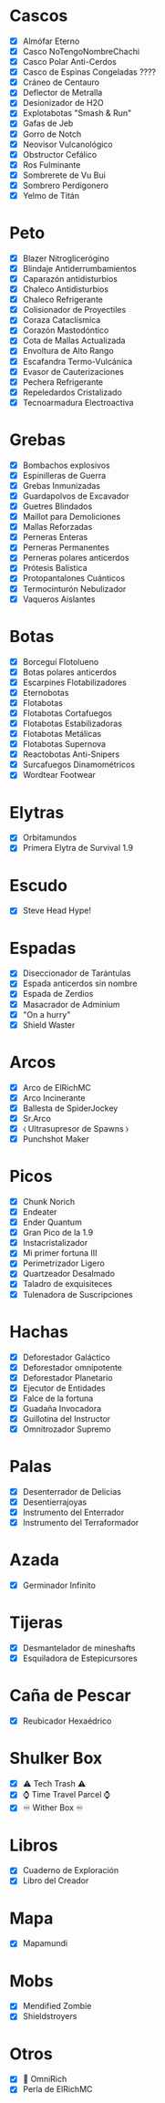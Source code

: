 # Cascos
- [X] Almófar Eterno
- [X] Casco NoTengoNombreChachi
- [X] Casco Polar Anti-Cerdos
- [X] Casco de Espinas Congeladas ????
- [X] Cráneo de Centauro
- [X] Deflector de Metralla
- [X] Desionizador de H2O
- [X] Explotabotas "Smash & Run"
- [X] Gafas de Jeb
- [X] Gorro de Notch
- [X] Neovisor Vulcanológico
- [X] Obstructor Cefálico
- [X] Ros Fulminante
- [X] Sombrerete de Vu Bui
- [X] Sombrero Perdigonero
- [X] Yelmo de Titán

# Peto
- [X] Blazer Nitroglicerógino
- [X] Blindaje Antiderrumbamientos
- [X] Caparazón antidisturbios
- [X] Chaleco Antidisturbios
- [X] Chaleco Refrigerante
- [X] Colisionador de Proyectiles
- [X] Coraza Cataclísmica
- [X] Corazón Mastodóntico
- [X] Cota de Mallas Actualizada
- [X] Envoltura de Alto Rango
- [X] Escafandra Termo-Vulcánica
- [X] Evasor de Cauterizaciones
- [X] Pechera Refrigerante
- [X] Repeledardos Cristalizado
- [X] Tecnoarmadura Electroactiva

# Grebas
- [X] Bombachos explosivos
- [X] Espinilleras de Guerra
- [X] Grebas Inmunizadas
- [X] Guardapolvos de Excavador
- [X] Guetres Blindados
- [X] Maillot para Demoliciones
- [X] Mallas Reforzadas
- [X] Perneras Enteras
- [X] Perneras Permanentes
- [X] Perneras polares anticerdos
- [X] Prótesis Balística
- [X] Protopantalones Cuánticos
- [X] Termocinturón Nebulizador
- [X] Vaqueros Aislantes

# Botas
- [X] Borceguí Flotolueno
- [X] Botas polares anticerdos
- [X] Escarpines Flotabilizadores
- [X] Eternobotas
- [X] Flotabotas
- [X] Flotabotas Cortafuegos
- [X] Flotabotas Estabilizadoras
- [X] Flotabotas Metálicas
- [X] Flotabotas Supernova
- [X] Reactobotas Anti-Snipers
- [X] Surcafuegos Dinamométricos
- [X] Wordtear Footwear

# Elytras
- [X] Orbitamundos
- [X] Primera Elytra de Survival 1.9

# Escudo
- [X] Steve Head Hype!

# Espadas
- [X] Diseccionador de Tarántulas
- [X] Espada anticerdos sin nombre
- [X] Espada de Zerdios
- [X] Masacrador de Adminium
- [X] "On a hurry"
- [X] Shield Waster

# Arcos
- [X] Arco de ElRichMC
- [X] Arco Incinerante
- [X] Ballesta de SpiderJockey
- [X] Sr.Arco
- [X] ⧼ Ultrasupresor de Spawns ⧽
- [X] Punchshot Maker

# Picos
- [X] Chunk Norich
- [X] Endeater
- [X] Ender Quantum
- [X] Gran Pico de la 1.9
- [X] Instacristalizador
- [X] Mi primer fortuna III
- [X] Perimetrizador Ligero
- [X] Quartzeador Desalmado
- [X] Taladro de exquisiteces
- [X] Tulenadora de Suscripciones

# Hachas
- [X] Deforestador Galáctico
- [X] Deforestador omnipotente
- [X] Deforestador Planetario
- [X] Ejecutor de Entidades
- [X] Falce de la fortuna
- [X] Guadaña Invocadora
- [X] Guillotina del Instructor
- [X] Omnitrozador Supremo

# Palas
- [X] Desenterrador de Delicias
- [X] Desentierrajoyas
- [X] Instrumento del Enterrador
- [X] Instrumento del Terraformador

# Azada
- [X] Germinador Infinito

# Tijeras
- [X] Desmantelador de mineshafts
- [X] Esquiladora de Estepicursores

# Caña de Pescar
- [X] Reubicador Hexaédrico

# Shulker Box
- [X] ⚠ Tech Trash ⚠
- [X] ⌚ Time Travel Parcel ⌚
- [X] ♾ Wither Box ♾

# Libros
- [X] Cuaderno de Exploración
- [X] Libro del Creador

# Mapa
- [X] Mapamundi

# Mobs
- [X] Mendified Zombie
- [X] Shieldstroyers

# Otros
- [X] 🎥 OmniRich
- [X] Perla de ElRichMC
